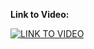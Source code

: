 <b> Link to Video: </b>

[![LINK TO VIDEO](https://img.youtube.com/vi/bpXGvAG4-HI/0.jpg)](https://www.youtube.com/watch?v=bpXGvAG4-HI)
